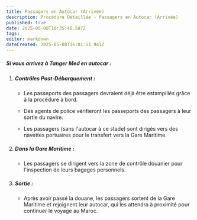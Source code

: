 ```yaml
---
title: Passagers en Autocar (Arrivée)
description: Procédure Détaillée - Passagers en Autocar (Arrivée)
published: true
date: 2025-05-08T16:35:46.587Z
tags: 
editor: markdown
dateCreated: 2025-05-08T16:01:51.941Z
---
```


##### Si vous arrivez à Tanger Med en autocar :

  1. ##### **Contrôles Post-Débarquement :**

     *  Les passeports des passagers devraient déjà être estampillés grâce à la procédure à bord.

     *  Des agents de police vérifieront les passeports des passagers à leur sortie du navire.

     *  Les passagers \(sans l'autocar à ce stade\) sont dirigés vers des navettes portuaires pour le transfert vers la Gare Maritime.

  2. ##### **Dans la Gare Maritime :**

     *  Les passagers se dirigent vers la zone de contrôle douanier pour l'inspection de leurs bagages personnels.

  3. ##### **Sortie :** 
  		* Après avoir passé la douane, les passagers sortent de la Gare Maritime et rejoignent leur autocar, qui les attendra à proximité pour continuer le voyage au Maroc.